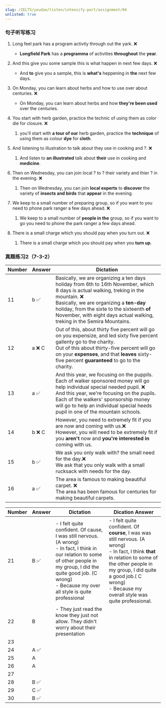 ```yaml
---
slug: /IELTS/youdao/listen/intensify-part/assignment/04
unlisted: true
---
```


### 句子听写练习

1. Long feel park has a program activity through out the yark. ❌
   - **Longfield Park** has a **programma** of activities **throughout** the **year**.



2. And this give you some sample this is what happen in next few days. ❌
     - And **to** give you a sample, this is **what's** heppening in **the** next few days.


3. On Monday, you can learn about herbs and how to use over about centuries. ❌
     - On Monday, you can learn about herbs and how **they're been used** over the centuries.

4. You start with  herb garden, practice the technic of using them as color die for closure. ❌
   1. you'll start with **a tour of our** herb garden, practice the **technique** of using them as colour **dye** for **cloth**.
5. And listening to illustration to talk about they use in cooking and ?. ❌
   1. And listen to **an illustrated** talk about **their** use in cooking and **medicine**.
6. Then on Wednesday, you can join local ? to ? their variety  and thier  ? in the evening. ❌
   1. Then on Wednesday, you can join **local experts** to **discover** the variety of **insects and birds** that **appear** in the evening.
7. We keep to a small number of preparing group, so if you want to you need to phone park ranger a few days ahead.  ❌
   1. We keep to a small number of **people in the** group, so if you want to go you need to phone the park ranger a few days ahead.
8. There is a small charge which you should pay when you turn out. ❌
   1. There is a small charge which you should pay when you **turn up**.



### 真题练习2（7-3-2）

| Number | Answer | Dictation                                                    |
| ------ | ------ | ------------------------------------------------------------ |
| 11     | b ✅    | Basically, we are organizing a ten days holiday from 6th to 16th November, which 8 days is actual walking, treking in the mountain. ❌<br />Basically, we are organizing a **ten-day** holiday, from the sixte to the sixteenth **of** November, with eight days actual walking, treking in the Semira Mountains. |
| 12     | a ❌ C  | Out of this, about thirty five percent will go on you expensize, and led sixty five percent gallenty go to the charity.<br />Out of this about thirty-five percent will go on your **expenses**, and that **leaves** sixty-five percent **guaranteed** to go to the charity. |
| 13     | a ✅    | And this year, we focusing on the puppils. Each of walker sponsored money will go help individual special needed pupil. ❌ <br />And this year, we're focusing on the pupils. Each of the walkers' sponsorship money will go to help an individual special heeds pupil in one of the mountain schools. |
| 14     | b ❌ C  | However, you need to extremely fit if you are now and coming with us.❌<br />However, you will need to be extremely fit if you **aren't** now and **you're interested in** coming with us. |
| 15     | b ✅    | We ask you only walk with? the small need for the day.❌<br />We ask that you only walk with a small rucksack with needs for the day. |
| 16     | a ✅    | The area is famous to making beautiful carpet. ❌<br />The area has been famous for centuries for making beautiful carpets. |



| Number | Answer | Dictation                                                    | Dication Answer                                              |
| ------ | ------ | ------------------------------------------------------------ | ------------------------------------------------------------ |
| 21     | B ✅    | - I felt quite confident. Of cause, I was still nervous. (A wrong) <br />- In fact, I think in our relation to some of other people in my group, I did the quite good job. (C wrong)<br />- Because my over all style is quite professional | - I felt quite confident. Of **course**, I was was still nervous. (A wrong)<br />- In fact, I think **that** in relation to some of the other people in my group, I did quite a good job.( C wrong)<br />- Because my overall style was quite professional. |
| 22     | B      | - They just read the know they just not allow. They didn't worry about their presentation |                                                              |
| 23     |        |                                                              |                                                              |
| 24     | A ✅    |                                                              |                                                              |
| 25     | A      |                                                              |                                                              |
| 26     | A      |                                                              |                                                              |
| 27     |        |                                                              |                                                              |
| 28     | B ✅    |                                                              |                                                              |
| 29     | C ✅    |                                                              |                                                              |
| 30     | B ✅    |                                                              |                                                              |

















